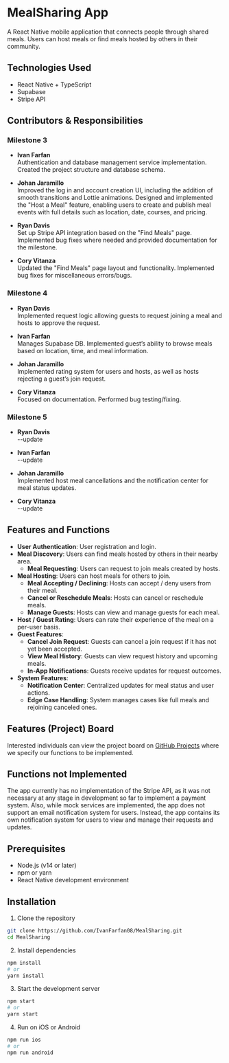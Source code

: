 # MealSharing App

A React Native mobile application that connects people through shared meals. Users can host meals or find meals hosted by others in their community. 

## Technologies Used

- React Native + TypeScript
- Supabase
- Stripe API

## Contributors & Responsibilities

### Milestone 3

- **Ivan Farfan**  
  Authentication and database management service implementation. Created the project structure and database schema.

- **Johan Jaramillo**  
  Improved the log in and account creation UI, including the addition of smooth transitions and Lottie animations. Designed and implemented the "Host a Meal" feature, enabling users to create and publish meal events with full details such as location, date, courses, and pricing.

- **Ryan Davis**  
  Set up Stripe API integration based on the "Find Meals" page. Implemented bug fixes where needed and provided documentation for the milestone.

- **Cory Vitanza**  
  Updated the "Find Meals" page layout and functionality. Implemented bug fixes for miscellaneous errors/bugs.
  
### Milestone 4

- **Ryan Davis**  
  Implemented request logic allowing guests to request joining a meal and hosts to approve the request.

- **Ivan Farfan**  
  Manages Supabase DB. Implemented guest’s ability to browse meals based on location, time, and meal information.

- **Johan Jaramillo**  
  Implemented rating system for users and hosts, as well as hosts rejecting a guest’s join request.

- **Cory Vitanza**  
  Focused on documentation. Performed bug testing/fixing.

### Milestone 5

- **Ryan Davis**  
  --update

- **Ivan Farfan**  
  --update

- **Johan Jaramillo**  
  Implemented host meal cancellations and the notification center for meal status updates.

- **Cory Vitanza**  
  --update

## Features and Functions

- **User Authentication**: User registration and login.
- **Meal Discovery**: Users can find meals hosted by others in their nearby area.
  - **Meal Requesting**: Users can request to join meals created by hosts.
- **Meal Hosting**: Users can host meals for others to join.
  - **Meal Accepting / Declining**: Hosts can accept / deny users from their meal.
  - **Cancel or Reschedule Meals**: Hosts can cancel or reschedule meals.
  - **Manage Guests**: Hosts can view and manage guests for each meal.
- **Host / Guest Rating**: Users can rate their experience of the meal on a per-user basis.
- **Guest Features**:
  - **Cancel Join Request**: Guests can cancel a join request if it has not yet been accepted.
  - **View Meal History**: Guests can view request history and upcoming meals.
  - **In-App Notifications**: Guests receive updates for request outcomes.
- **System Features**:
  - **Notification Center**: Centralized updates for meal status and user actions.
  - **Edge Case Handling**: System manages cases like full meals and rejoining canceled ones.


## Features (Project) Board

Interested individuals can view the project board on [GitHub Projects](https://github.com/users/IvanFarfan08/projects/5) where we specify our functions to be implemented.

## Functions not Implemented

The app currently has no implementation of the Stripe API, as it was not necessary at any stage in development so far to implement a payment system. Also, while mock services are implemented, the app does not support an email notification system for users. Instead, the app contains its own notification system for users to view and manage their requests and updates.

## Prerequisites

- Node.js (v14 or later)
- npm or yarn
- React Native development environment

## Installation

1. Clone the repository
```bash
git clone https://github.com/IvanFarfan08/MealSharing.git
cd MealSharing
```

2. Install dependencies
```bash
npm install
# or
yarn install
```

3. Start the development server
```bash
npm start
# or
yarn start
```

4. Run on iOS or Android
```bash
npm run ios
# or
npm run android
```
